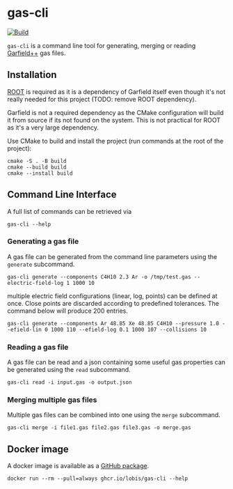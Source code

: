 # gas-cli

[![Build](https://github.com/lobis/gas-generator/actions/workflows/build.yml/badge.svg)](https://github.com/lobis/gas-generator/actions/workflows/build.yml)

`gas-cli` is a command line tool for generating, merging or
reading [Garfield++](https://gitlab.cern.ch/garfield/garfieldpp) gas files.

## Installation

[ROOT](https://github.com/root-project/root) is required as it is a dependency of Garfield itself even though it's not
really needed for this project (TODO: remove ROOT dependency).

Garfield is not a required dependency as the CMake configuration will build it from source if its not found on the
system. This is not practical for ROOT as it's a very large dependency.

Use CMake to build and install the project (run commands at the root of the project):

```
cmake -S . -B build
cmake --build build
cmake --install build
```

## Command Line Interface

A full list of commands can be retrieved via

```gas-cli --help```

### Generating a gas file

A gas file can be generated from the command line parameters using the `generate` subcommand.

```
gas-cli generate --components C4H10 2.3 Ar -o /tmp/test.gas --electric-field-log 1 1000 10
```

multiple electric field configurations (linear, log, points) can be defined at once.
Close points are discarded according to predefined tolerances. The command below will produce 200 entries.

```
gas-cli generate --components Ar 48.85 Xe 48.85 C4H10 --pressure 1.0 --efield-lin 0 1000 110 --efield-log 0.1 1000 107 --collisions 10
```

### Reading a gas file

A gas file can be read and a json containing some useful gas properties can be generated using the `read` subcommand.

```
gas-cli read -i input.gas -o output.json
```

### Merging multiple gas files

Multiple gas files can be combined into one using the `merge` subcommand.

```
gas-cli merge -i file1.gas file2.gas file3.gas -o merge.gas
```

## Docker image

A docker image is available as a [GitHub package](https://github.com/lobis/gas-generator/pkgs/container/gas-cli).

```
docker run --rm --pull=always ghcr.io/lobis/gas-cli --help
```
